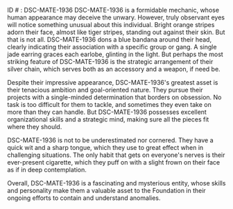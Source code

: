 ID # : DSC-MATE-1936
DSC-MATE-1936 is a formidable mechanic, whose human appearance may deceive the unwary. However, truly observant eyes will notice something unusual about this individual. Bright orange stripes adorn their face, almost like tiger stripes, standing out against their skin. But that is not all. DSC-MATE-1936 dons a blue bandana around their head, clearly indicating their association with a specific group or gang. A single jade earring graces each earlobe, glinting in the light. But perhaps the most striking feature of DSC-MATE-1936 is the strategic arrangement of their silver chain, which serves both as an accessory and a weapon, if need be. 

Despite their impressive appearance, DSC-MATE-1936's greatest asset is their tenacious ambition and goal-oriented nature. They pursue their projects with a single-minded determination that borders on obsession. No task is too difficult for them to tackle, and sometimes they even take on more than they can handle. But DSC-MATE-1936 possesses excellent organizational skills and a strategic mind, making sure all the pieces fit where they should. 

DSC-MATE-1936 is not to be underestimated nor cornered. They have a quick wit and a sharp tongue, which they use to great effect when in challenging situations. The only habit that gets on everyone's nerves is their ever-present cigarette, which they puff on with a slight frown on their face as if in deep contemplation. 

Overall, DSC-MATE-1936 is a fascinating and mysterious entity, whose skills and personality make them a valuable asset to the Foundation in their ongoing efforts to contain and understand anomalies.